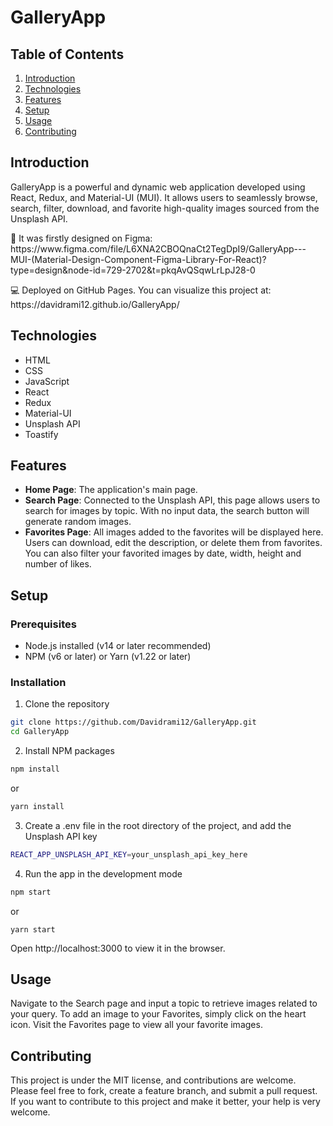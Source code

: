 # GalleryApp

## Table of Contents

1. [Introduction](#introduction)
2. [Technologies](#technologies)
3. [Features](#features)
4. [Setup](#setup)
5. [Usage](#usage)
6. [Contributing](#contributing)

## Introduction

<p>GalleryApp is a powerful and dynamic web application developed using React, Redux, and Material-UI (MUI). It allows users to seamlessly browse, search, filter, download, and favorite high-quality images sourced from the Unsplash API.</p>

<p>🎨 It was firstly designed on Figma: https://www.figma.com/file/L6XNA2CBOQnaCt2TegDpI9/GalleryApp---MUI-(Material-Design-Component-Figma-Library-For-React)?type=design&node-id=729-2702&t=pkqAvQSqwLrLpJ28-0</p>

<p>💻 Deployed on GitHub Pages. You can visualize this project at: https://davidrami12.github.io/GalleryApp/</p>

## Technologies
- HTML
- CSS
- JavaScript
- React
- Redux
- Material-UI
- Unsplash API
- Toastify

## Features

- **Home Page**: The application's main page.
- **Search Page**: Connected to the Unsplash API, this page allows users to search for images by topic. With no input data, the search button will generate random images.
- **Favorites Page**: All images added to the favorites will be displayed here. Users can download, edit the description, or delete them from favorites. You can also filter your favorited images by date, width, height and number of likes.

## Setup

### Prerequisites

- Node.js installed (v14 or later recommended)
- NPM (v6 or later) or Yarn (v1.22 or later)

### Installation

1. Clone the repository

```bash
git clone https://github.com/Davidrami12/GalleryApp.git
cd GalleryApp
```

2. Install NPM packages
```bash
npm install
```
  or
```bash
yarn install
```

3. Create a .env file in the root directory of the project, and add the Unsplash API key
```bash
REACT_APP_UNSPLASH_API_KEY=your_unsplash_api_key_here
```

4. Run the app in the development mode
```bash
npm start
```
   or
```
yarn start
```

Open http://localhost:3000 to view it in the browser.

## Usage
Navigate to the Search page and input a topic to retrieve images related to your query. To add an image to your Favorites, simply click on the heart icon. Visit the Favorites page to view all your favorite images.

## Contributing
<p>This project is under the MIT license, and contributions are welcome. Please feel free to fork, create a feature branch, and submit a pull request. If you want to contribute to this project and make it better, your help is very welcome.</p>
